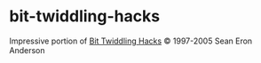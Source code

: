 # bit-twiddling-hacks
Impressive portion of [Bit Twiddling Hacks](https://graphics.stanford.edu/~seander/bithacks.html) &copy; 1997-2005 Sean Eron Anderson
